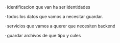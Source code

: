 
· identificacion que van ha ser identidades

· todos los datos que vamos a necesitar guardar.

· servicios que vamos a querer que necesiten backend

· guardar archivos de que tipo y cules
 
